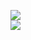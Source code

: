 [![](https://img.shields.io/badge/Made%20With-Github%20Spray-lightgrey.svg?style=for-the-badge&logo=github)](https://github.com/Annihil/github-spray#27953)  
[![](https://i.imgur.com/2DrTn0Z.gif)](https://github.com/Annihil/github-spray)